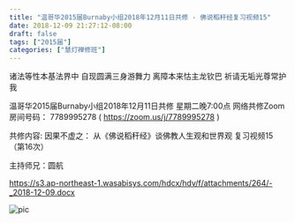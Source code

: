 ```yaml
---
title: "温哥华2015届Burnaby小组2018年12月11日共修 - 佛说稻秆经复习视频15"
date: 2018-12-09 21:27:12-08:00
draft: false
tags: ["2015届"]
categories: ["慧灯禅修班"]
---
```

诸法等性本基法界中 自现圆满三身游舞力
离障本来怙主龙钦巴 祈请无垢光尊常护我

温哥华2015届Burnaby小组2018年12月11日共修
星期二晚7:00点
网络共修Zoom房间号码： 7789995278 ( https://zoom.us/j/7789995278 )

共修内容:
因果不虚之：
从《佛说稻秆经》谈佛教人生观和世界观 复习视频15（第16次）

主持师兄：圆航

 https://s3.ap-northeast-1.wasabisys.com/hdcx/hdv/f/attachments/264/-_2018-12-09.docx

 ![pic](https://s3.ap-northeast-1.wasabisys.com/hdcx/hdv/f/attachments/264/2018-12-1117_47_12-15.xmind.png)
